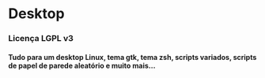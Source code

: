 # Desktop
### Licença LGPL v3


#### Tudo para um desktop Linux, tema gtk, tema zsh, scripts variados, scripts de papel de parede aleatório e muito mais...
